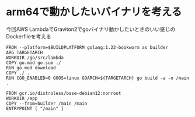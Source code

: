 
# arm64で動かしたいバイナリを考える

今回AWS LambdaでGraviton2でgoバイナリ動かしたいときのいい感じのDockerfileを考える


```Dockefile
FROM --platform=$BUILDPLATFORM golang:1.22-bookworm as builder
ARG TARGETARCH
WORKDIR /go/src/lambda
COPY go.mod go.sum ./
RUN go mod download
COPY ./ .
RUN CGO_ENABLED=0 GOOS=linux GOARCH=${TARGETARCH} go build -a -o /main .

FROM gcr.io/distroless/base-debian12:nonroot
WORKDIR /app
COPY --from=builder /main /main
ENTRYPOINT [ "/main" ]
```
